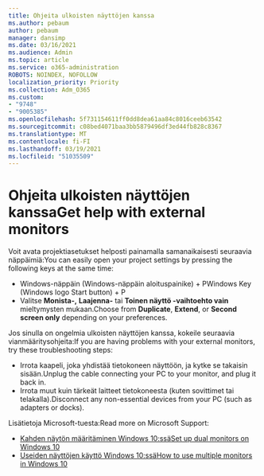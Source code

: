 ```yaml
---
title: Ohjeita ulkoisten näyttöjen kanssa
ms.author: pebaum
author: pebaum
manager: dansimp
ms.date: 03/16/2021
ms.audience: Admin
ms.topic: article
ms.service: o365-administration
ROBOTS: NOINDEX, NOFOLLOW
localization_priority: Priority
ms.collection: Adm_O365
ms.custom:
- "9748"
- "9005385"
ms.openlocfilehash: 5f731154611ff0dd8dea61aa84c8016ceeb63542
ms.sourcegitcommit: c08bed4071baa3bb5879496df3ed44fb828c8367
ms.translationtype: MT
ms.contentlocale: fi-FI
ms.lasthandoff: 03/19/2021
ms.locfileid: "51035509"
---
```

# <a name="get-help-with-external-monitors"></a><span data-ttu-id="542b2-102">Ohjeita ulkoisten näyttöjen kanssa</span><span class="sxs-lookup"><span data-stu-id="542b2-102">Get help with external monitors</span></span>

<span data-ttu-id="542b2-103">Voit avata projektiasetukset helposti painamalla samanaikaisesti seuraavia näppäimiä:</span><span class="sxs-lookup"><span data-stu-id="542b2-103">You can easily open your project settings by pressing the following keys at the same time:</span></span>

- <span data-ttu-id="542b2-104">Windows-näppäin (Windows-näppäin aloituspainike) + P</span><span class="sxs-lookup"><span data-stu-id="542b2-104">Windows Key (Windows logo Start button) + P</span></span>
- <span data-ttu-id="542b2-105">Valitse **Monista-,** **Laajenna-** tai **Toinen näyttö -vaihtoehto vain** mieltymysten mukaan.</span><span class="sxs-lookup"><span data-stu-id="542b2-105">Choose from **Duplicate**, **Extend**, or **Second screen only** depending on your preferences.</span></span>

<span data-ttu-id="542b2-106">Jos sinulla on ongelmia ulkoisten näyttöjen kanssa, kokeile seuraavia vianmääritysohjeita:</span><span class="sxs-lookup"><span data-stu-id="542b2-106">If you are having problems with your external monitors, try these troubleshooting steps:</span></span>

- <span data-ttu-id="542b2-107">Irrota kaapeli, joka yhdistää tietokoneen näyttöön, ja kytke se takaisin sisään.</span><span class="sxs-lookup"><span data-stu-id="542b2-107">Unplug the cable connecting your PC to your monitor, and plug it back in.</span></span>
- <span data-ttu-id="542b2-108">Irrota muut kuin tärkeät laitteet tietokoneesta (kuten sovittimet tai telakalla).</span><span class="sxs-lookup"><span data-stu-id="542b2-108">Disconnect any non-essential devices from your PC (such as adapters or docks).</span></span>

<span data-ttu-id="542b2-109">Lisätietoja Microsoft-tuesta:</span><span class="sxs-lookup"><span data-stu-id="542b2-109">Read more on Microsoft Support:</span></span>

- [<span data-ttu-id="542b2-110">Kahden näytön määritäminen Windows 10:ssä</span><span class="sxs-lookup"><span data-stu-id="542b2-110">Set up dual monitors on Windows 10</span></span>](https://support.microsoft.com/windows/set-up-dual-monitors-on-windows-10-3d5c15dc-cc63-d850-aeb6-b41778147554)
- [<span data-ttu-id="542b2-111">Useiden näyttöjen käyttö Windows 10:ssä</span><span class="sxs-lookup"><span data-stu-id="542b2-111">How to use multiple monitors in Windows 10</span></span>](https://support.microsoft.com/windows/how-to-use-multiple-monitors-in-windows-10-329c6962-5a4d-b481-7baa-bec9671f728a)

